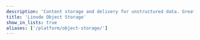```yaml
---
description: 'Content storage and delivery for unstructured data. Great for multimedia, static sites, software delivery, archives, and data backups.'
title: 'Linode Object Storage'
show_in_lists: true
aliases: ['/platform/object-storage/']
---
```

